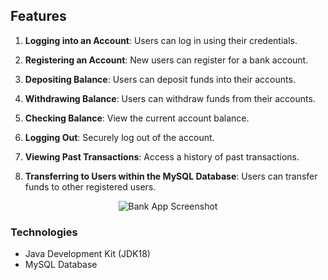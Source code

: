 ## Features

1. **Logging into an Account**: Users can log in using their credentials.

2. **Registering an Account**: New users can register for a bank account.

3. **Depositing Balance**: Users can deposit funds into their accounts.

4. **Withdrawing Balance**: Users can withdraw funds from their accounts.

5. **Checking Balance**: View the current account balance.

6. **Logging Out**: Securely log out of the account.

7. **Viewing Past Transactions**: Access a history of past transactions.

8. **Transferring to Users within the MySQL Database**: Users can transfer funds to other registered users.

<p align="center">
  <img src="[https://github.com/curadProgrammer/BankAppJava/blob/main/Screenshot_16.png" alt="Bank App Screenshot"](https://github.com/rhysschock/BankApplicationGUI/blob/main/BankAppGUI.png)>
</p>

### Technologies

- Java Development Kit (JDK18)
- MySQL Database
